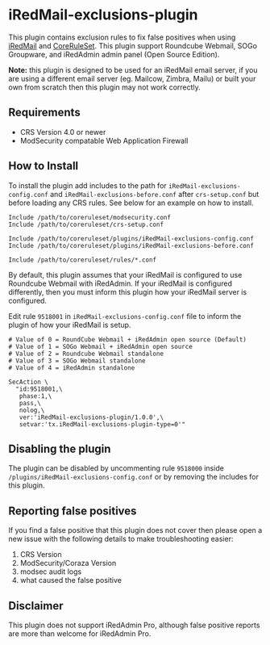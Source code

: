 # iRedMail-exclusions-plugin
This plugin contains exclusion rules to fix false positives when using [iRedMail](https://iredmail.org/) and [CoreRuleSet](https://github.com/coreruleset/coreruleset/). This plugin support Roundcube Webmail, SOGo Groupware, and iRedAdmin admin panel (Open Source Edition).

**Note:** this plugin is designed to be used for an iRedMail email server, if you are using a different email server (eg. Mailcow, Zimbra, Mailu) or built your own from scratch then this plugin may not work correctly.

## Requirements
- CRS Version 4.0 or newer
- ModSecurity compatable Web Application Firewall

## How to Install
To install the plugin add includes to the path for ``iRedMail-exclusions-config.conf`` and ``iRedMail-exclusions-before.conf`` after ``crs-setup.conf`` but before loading any CRS rules. See below for an example on how to install.
```
Include /path/to/coreruleset/modsecurity.conf
Include /path/to/coreruleset/crs-setup.conf

Include /path/to/coreruleset/plugins/iRedMail-exclusions-config.conf
Include /path/to/coreruleset/plugins/iRedMail-exclusions-before.conf

Include /path/to/coreruleset/rules/*.conf
```
By default, this plugin assumes that your iRedMail is configured to use Roundcube Webmail with iRedAdmin. If your iRedMail is configured differently, then you must inform this plugin how your iRedMail server is configured.

Edit rule ``9518001`` in ``iRedMail-exclusions-config.conf`` file to inform the plugin of how your iRedMail is setup.
```
# Value of 0 = RoundCube Webmail + iRedAdmin open source (Default)
# Value of 1 = SOGo Webmail + iRedAdmin open source 
# Value of 2 = Roundcube Webmail standalone
# Value of 3 = SOGo Webmail standalone
# Value of 4 = iRedAdmin standalone

SecAction \
  "id:9518001,\
   phase:1,\
   pass,\
   nolog,\
   ver:'iRedMail-exclusions-plugin/1.0.0',\
   setvar:'tx.iRedMail-exclusions-plugin-type=0'"
```

## Disabling the plugin
The plugin can be disabled by uncommenting rule ``9518000`` inside ``/plugins/iRedMail-exclusions-config.conf`` or by removing the includes for this plugin.

## Reporting false positives
If you find a false positive that this plugin does not cover then please open a new issue with the following details to make troubleshooting easier:
1. CRS Version
2. ModSecurity/Coraza Version
3. modsec audit logs
4. what caused the false positive

## Disclaimer
This plugin does not support iRedAdmin Pro, although false positive reports are more than welcome for iRedAdmin Pro.
